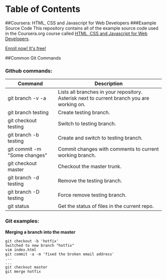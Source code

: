 Table of Contents
============================
##Coursera: HTML, CSS and Javascript for Web Developers
###Example Source Code
This repository contains all of the example source code used in the Coursera.org course called
[HTML, CSS and Javascript for Web Developers](https://www.coursera.org/learn/html-css-javascript-for-web-developers).

[Enroll now! It's free!](https://www.coursera.org/learn/html-css-javascript-for-web-developers)

##Common Git Commands
### Github commands:
Command      | Description
------------ | -------------
git branch -v -a|Lists all branches in your repository. Asterisk next to current branch you are working on.
git branch testing|Create testing branch.
git checkout testing|Switch to testing branch.
git branch -b testing|Create and switch to testing branch.
git commit -m "Some changes"|Commit changes with comments to current working branch.
git checkout master|Checkout the master trunk.
git branch -d testing|Remove the testing branch.
git branch -D testing|Force remove testing branch.
git status|Get the status of files in the current repo.


### Git examples:
**Merging a branch into the master**
```
git checkout -b 'hotfix'
Switched to new branch "hotfix"
vim index.html
git commit -a -m 'fixed the broken email address'
...
...
git checkout master
git merge hotfix
```
